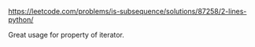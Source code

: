 https://leetcode.com/problems/is-subsequence/solutions/87258/2-lines-python/

Great usage for property of iterator.
